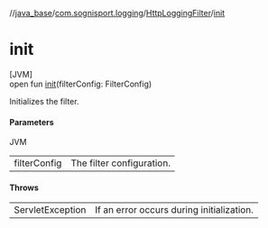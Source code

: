 //[java_base](../../../index.md)/[com.sognisport.logging](../index.md)/[HttpLoggingFilter](index.md)/[init](init.md)

# init

[JVM]\
open fun [init](init.md)(filterConfig: FilterConfig)

Initializes the filter.

#### Parameters

JVM

| | |
|---|---|
| filterConfig | The filter configuration. |

#### Throws

| | |
|---|---|
| ServletException | If an error occurs during initialization. |
